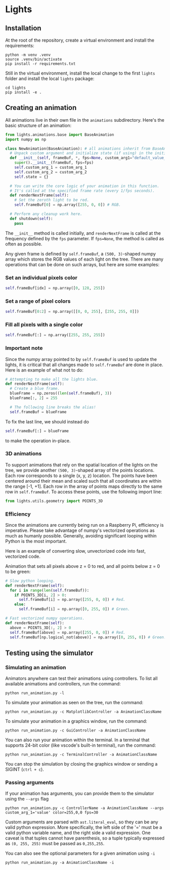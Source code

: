 # Lights

## Installation
At the root of the repository, create a virtual environment and install the requirements:
```shell
python -m venv .venv
source .venv/bin/activate
pip install -r requirements.txt
```

Still in the virtual environment, install the local change to the first `lights` folder and install the local `lights` package:
```shell
cd lights
pip install -e .
```

## Creating an animation

All animations live in their own file in the `animations` subdirectory. Here's the basic structure of an animation:
```python
from lights.animations.base import BaseAnimation
import numpy as np

class NewAnimation(BaseAnimation): # all animations inherit from BaseAnimation
  # Unpack custom argument and initialize state (if using) in the initializer.
  def __init__(self, frameBuf, *, fps=None, custom_arg1="default_value_1", custom_arg2="default_value_2"):
    super().__init__(frameBuf, fps=fps)
    self.custom_arg_1 = custom_arg_1
    self.custom_arg_2 = custom_arg_2
    self.state = {}

  # You can write the core logic of your animation in this function.
  # It's called at the specified frame rate (every 1/fps seconds).
  def renderNextFrame(self):
    # Set the zeroth light to be red.
    self.frameBuf[0] = np.array([255, 0, 0]) # RGB.

  # Perform any cleanup work here.
  def shutdown(self):
    pass
```

The `__init__` method is called initially, and `renderNextFrame` is called at the frequency defined by the `fps` parameter. If `fps=None`, the method is called as often as possible.

Any given frame is defined by `self.frameBuf`, a `(500, 3)`-shaped numpy array which stores the RGB values of each light on the tree. There are many operations that can be done on such arrays, but here are some examples:

### Set an individual pixels color
```python
self.frameBuf[idx] = np.array([0, 128, 255]) 
```

### Set a range of pixel colors
```python
self.frameBuf[0:2] = np.array([[0, 0, 255], [255, 255, 0]])
```

### Fill all pixels with a single color
```python
self.frameBuf[:] = np.array([255, 255, 255])
```

### Important note

Since the numpy array pointed to by `self.frameBuf` is used to update the lights, it is critical that all changes made to `self.frameBuf` are done in place. Here is an example of what not to do:

```python
# Attempting to make all the lights blue.
def renderNextFrame(self):
  # Create a blue frame.
  blueFrame = np.zeros((len(self.frameBuf), 3))
  blueFrame[:, 2] = 255

  # The following line breaks the alias!
  self.frameBuf = blueFrame
```

To fix the last line, we should instead do
```python
self.frameBuf[:] = blueFrame
```
to make the operation in-place.

### 3D animations

To support animations that rely on the spatial location of the lights on the tree, we provide another `(500, 3)`-shaped array of the points locations. Each row corresponds to a single (x, y, z) location. The points have been centered around their mean and scaled such that all coordinates are within the range [-1, +1]. Each row in the array of points maps directly to the same row in `self.frameBuf`. To access these points, use the following import line:

```python
from lights.utils.geometry import POINTS_3D
```

### Efficiency

Since the animations are currently being run on a Raspberry Pi, efficiency is imperative. Please take advantage of numpy's vectorized operations as much as humanly possible. Generally, avoiding significant looping within Python is the most important.

Here is an example of converting slow, unvectorized code into fast, vectorized code.

Animation that sets all pixels above z = 0 to red, and all points below z = 0 to be green:

```python
# Slow python looping.
def renderNextFrame(self):
  for i in range(len(self.frameBuf)):
    if POINTS_3D[i, 2] > 0:
      self.frameBuf[i] = np.array([255, 0, 0]) # Red.
    else:
      self.frameBuf[i] = np.array([0, 255, 0]) # Green.
```

```python
# Fast vectorized numpy operations.
def renderNextFrame(self):
  above = POINTS_3D[:, 2] > 0
  self.frameBuf[above] = np.array([255, 0, 0]) # Red.
  self.frameBuf[np.logical_not(above)] = np.array([0, 255, 0]) # Green.
```

## Testing using the simulator

### Simulating an animation
Animators anywhere can test their animations using controllers. To list all available animations and controllers, run the command:

```shell
python run_animation.py -l
```

To simulate your animation as seen on the tree, run the command:
```shell
python run_animation.py -c MatplotlibController -a AnimationClassName
```

To simulate your animation in a graphics window, run the command:
```shell
python run_animation.py -c GuiController -a AnimationClassName
```

You can also run your animation within the terminal. In a terminal that supports 24-bit color (like vscode's built-in terminal), run the command:
```shell
python run_animation.py -c TerminalController -a AnimationClassName
```

You can stop the simulation by closing the graphics window or sending a SIGINT (`ctrl + c`).

### Passing arguments
If your animation has arguments, you can provide them to the simulator using the `--args` flag

```shell
python run_animation.py -c ControllerName -a AnimationClassName --args custom_arg_1='value' color=255,0,0 fps=30
```

Custom arguments are parsed with `ast.literal_eval`, so they can be any valid python expression. More specifically, the left side of the '=' must be a valid python variable name, and the right side a valid expression. One caveat is that tuples cannot have parenthesis, so a tuple typically expressed as `(0, 255, 255)` must be passed as `0,255,255`.

You can also see the optional parameters for a given animation using `-i`
```shell
python run_animation.py -a AnimationClassName -i
```